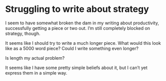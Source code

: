 # Struggling to write about strategy
I seem to have somewhat broken the dam in my writing about productivity, successfully getting a piece or two out. I’m still completely blocked on strategy, though. 

It seems like I should try to write a much longer piece. What would this look like as a 5000 word piece? Could I write something even longer?

Is length my actual problem?

It seems like I have some pretty simple beliefs about it, but I can’t yet express them in a simple way.